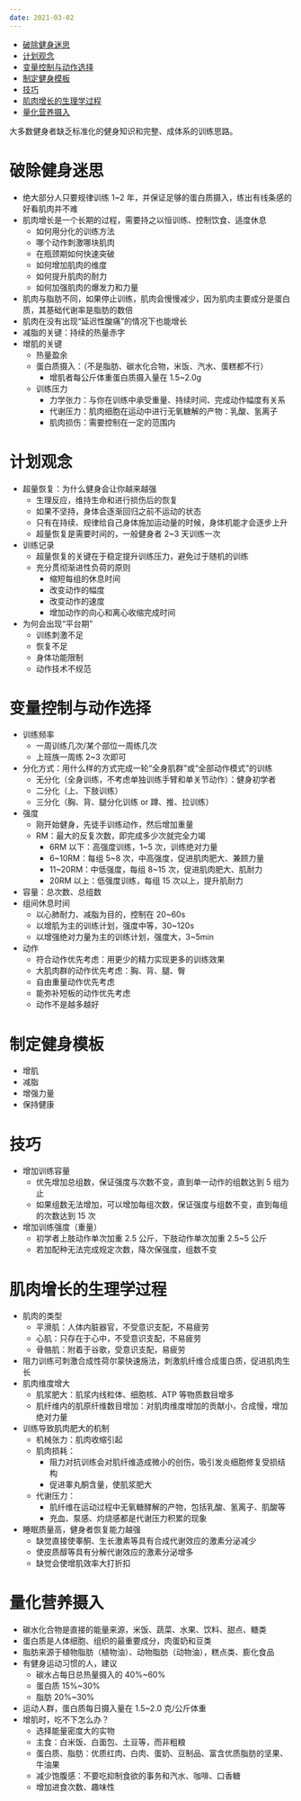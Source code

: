 ```yaml
---
date: 2021-03-02
---
```




- [破除健身迷思](#破除健身迷思)
- [计划观念](#计划观念)
- [变量控制与动作选择](#变量控制与动作选择)
- [制定健身模板](#制定健身模板)
- [技巧](#技巧)
- [肌肉增长的生理学过程](#肌肉增长的生理学过程)
- [量化营养摄入](#量化营养摄入)


大多数健身者缺乏标准化的健身知识和完整、成体系的训练思路。

# 破除健身迷思
* 绝大部分人只要规律训练 1~2 年，并保证足够的蛋白质摄入，练出有线条感的好看肌肉并不难
* 肌肉增长是一个长期的过程，需要持之以恒训练、控制饮食、适度休息
    * 如何用分化的训练方法
    * 哪个动作刺激哪块肌肉
    * 在瓶颈期如何快速突破
    * 如何增加肌肉的维度
    * 如何提升肌肉的耐力
    * 如何加强肌肉的爆发力和力量
* 肌肉与脂肪不同，如果停止训练，肌肉会慢慢减少，因为肌肉主要成分是蛋白质，其基础代谢率是脂肪的数倍
* 肌肉在没有出现“延迟性酸痛”的情况下也能增长
* 减脂的关键：持续的热量赤字
* 增肌的关键
    * 热量盈余
    * 蛋白质摄入：（不是脂肪、碳水化合物，米饭、汽水、蛋糕都不行）
        * 增肌者每公斤体重蛋白质摄入量在 1.5~2.0g
    * 训练压力
        * 力学张力：与你在训练中承受重量、持续时间、完成动作幅度有关系
        * 代谢压力：肌肉细胞在运动中进行无氧糖解的产物：乳酸、氢离子
        * 肌肉损伤：需要控制在一定的范围内

# 计划观念
* 超量恢复：为什么健身会让你越来越强
    * 生理反应，维持生命和进行损伤后的恢复
    * 如果不坚持，身体会逐渐回归之前不运动的状态
    * 只有在持续、规律给自己身体施加运动量的时候，身体机能才会逐步上升
    * 超量恢复是需要时间的，一般健身者 2~3 天训练一次
* 训练记录
    * 超量恢复的关键在于稳定提升训练压力，避免过于随机的训练
    * 充分贯彻渐进性负荷的原则
        * 缩短每组的休息时间
        * 改变动作的幅度
        * 改变动作的速度
        * 增加动作的向心和离心收缩完成时间
* 为何会出现“平台期”
    * 训练刺激不足
    * 恢复不足
    * 身体功能限制
    * 动作技术不规范

# 变量控制与动作选择
* 训练频率
    * 一周训练几次/某个部位一周练几次
    * 上班族一周练 2~3 次即可
* 分化方式：用什么样的方式完成一轮“全身肌群”或“全部动作模式”的训练
    * 无分化（全身训练，不考虑单独训练手臂和单关节动作）：健身初学者
    * 二分化（上、下肢训练）
    * 三分化（胸、背、腿分化训练 or 蹲、推、拉训练）
* 强度
    * 刚开始健身，先徒手训练动作，然后增加重量
    * RM：最大的反复次数，即完成多少次就完全力竭
        * 6RM 以下：高强度训练，1~5 次，训练绝对力量
        * 6~10RM：每组 5~8 次，中高强度，促进肌肉肥大、兼顾力量
        * 11~20RM：中低强度，每组 8~15 次，促进肌肉肥大、肌耐力
        * 20RM 以上：低强度训练，每组 15 次以上，提升肌耐力
* 容量：总次数、总组数
* 组间休息时间
    * 以心肺耐力、减脂为目的，控制在 20~60s
    * 以增肌为主的训练计划，强度中等，30~120s
    * 以增强绝对力量为主的训练计划，强度大，3~5min
* 动作
    * 符合动作优先考虑：用更少的精力实现更多的训练效果
    * 大肌肉群的动作优先考虑：胸、背、腿、臀
    * 自由重量动作优先考虑
    * 能弥补短板的动作优先考虑
    * 动作不是越多越好

# 制定健身模板
* 增肌
* 减脂
* 增强力量
* 保持健康

# 技巧
* 增加训练容量
    * 优先增加总组数，保证强度与次数不变，直到单一动作的组数达到 5 组为止
    * 如果组数无法增加，可以增加每组次数，保证强度与组数不变，直到每组的次数达到 15 次
* 增加训练强度（重量）
    * 初学者上肢动作单次加重 2.5 公斤，下肢动作单次加重 2.5~5 公斤
    * 若加配种无法完成规定次数，降次保强度，组数不变

# 肌肉增长的生理学过程
* 肌肉的类型
    * 平滑肌：人体内脏器官，不受意识支配，不易疲劳
    * 心肌：只存在于心中，不受意识支配，不易疲劳
    * 骨骼肌：附着于谷歌，受意识支配，易疲劳
* 阻力训练可刺激合成性荷尔蒙快速施法，刺激肌纤维合成蛋白质，促进肌肉生长
* 肌肉维度增大
    * 肌浆肥大：肌浆内线粒体、细胞核、ATP 等物质数目增多
    * 肌纤维内的肌原纤维数目增加：对肌肉维度增加的贡献小，合成慢，增加绝对力量
* 训练导致肌肉肥大的机制
    * 机械张力：肌肉收缩引起
    * 肌肉损耗：
        * 阻力对抗训练会对肌纤维造成微小的创伤，吸引发炎细胞修复受损结构
        * 促进睾丸酮含量，使肌浆肥大
    * 代谢压力：
        * 肌纤维在运动过程中无氧糖酵解的产物，包括乳酸、氢离子、肌酸等
        * 充血、泵感、灼烧感都是代谢压力积累的现象
* 睡眠质量高，健身者恢复能力越强
    * 缺觉直接使睾酮、生长激素等具有合成代谢效应的激素分泌减少
    * 使皮质醇等具有分解代谢效应的激素分泌增多
    * 缺觉会使增肌效率大打折扣

# 量化营养摄入
* 碳水化合物是直接的能量来源，米饭、蔬菜、水果、饮料、甜点、糖类
* 蛋白质是人体细胞、组织的最重要成分，肉蛋奶和豆类
* 脂肪来源于植物脂肪（植物油）、动物脂肪（动物油），糕点类、膨化食品
* 有健身运动习惯的人，建议
    * 碳水占每日总热量摄入的 40%~60%
    * 蛋白质 15%~30%
    * 脂肪 20%~30%
* 运动人群，蛋白质每日摄入量在 1.5~2.0 克/公斤体重
* 增肌时，吃不下怎么办？
    * 选择能量密度大的实物
    * 主食：白米饭、白面包、土豆等，而非粗粮
    * 蛋白质、脂肪：优质红肉、白肉、蛋奶、豆制品、富含优质脂肪的坚果、牛油果
    * 减少饱腹感：不要吃抑制食欲的事务和汽水、咖啡、口香糖
    * 增加进食次数、趣味性
